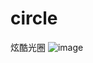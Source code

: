 # circle
炫酷光圈
![image](https://github.com/love99you/circle/assets/118249630/f0e37df8-d80d-4282-a454-e00515a28313)
